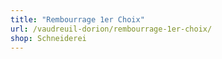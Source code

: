 ```yaml
---
title: "Rembourrage 1er Choix"
url: /vaudreuil-dorion/rembourrage-1er-choix/
shop: Schneiderei
---
```

